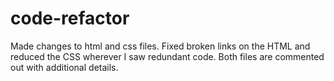 # code-refactor

Made changes to html and css files.
Fixed broken links on the HTML and reduced the CSS wherever I saw redundant code.
Both files are commented out with additional details.
